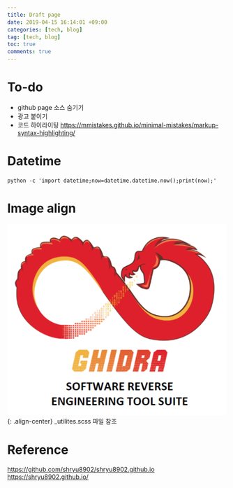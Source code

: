 ```yaml
---
title: Draft page
date: 2019-04-15 16:14:01 +09:00
categories: [tech, blog]
tag: [tech, blog]
toc: true
comments: true
---
```



# To-do
- github page 소스 숨기기
- 광고 붙이기
- 코드 하이라이팅
	https://mmistakes.github.io/minimal-mistakes/markup-syntax-highlighting/

# Datetime
    python -c 'import datetime;now=datetime.datetime.now();print(now);'

# Image align
![Ghidra-Installation-01](/assets/posts_img/Ghidra-Installation-01.png){: .align-center}
\_utilites.scss 파일 참조

# Reference
https://github.com/shryu8902/shryu8902.github.io
https://shryu8902.github.io/
